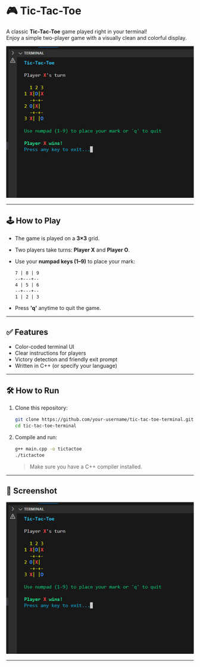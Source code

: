 # 🎮 Tic-Tac-Toe

A classic **Tic-Tac-Toe** game played right in your terminal!  
Enjoy a simple two-player game with a visually clean and colorful display.

![Tic-Tac-Toe Screenshot](./asset/image.png)

---

## 🕹️ How to Play

- The game is played on a **3×3** grid.
- Two players take turns: **Player X** and **Player O**.
- Use your **numpad keys (1–9)** to place your mark:
  
  ```
  7 | 8 | 9
  --+---+--
  4 | 5 | 6
  --+---+--
  1 | 2 | 3
  ```

- Press **'q'** anytime to quit the game.

---

## ✅ Features

- Color-coded terminal UI
- Clear instructions for players
- Victory detection and friendly exit prompt
- Written in C++ (or specify your language)

---

## 🛠️ How to Run

1. Clone this repository:
   ```bash
   git clone https://github.com/your-username/tic-tac-toe-terminal.git
   cd tic-tac-toe-terminal
   ```

2. Compile and run:
   ```bash
   g++ main.cpp -o tictactoe
   ./tictactoe
   ```

   > Make sure you have a C++ compiler installed.

---

## 📸 Screenshot

![Gameplay](./asset/image.png)

---